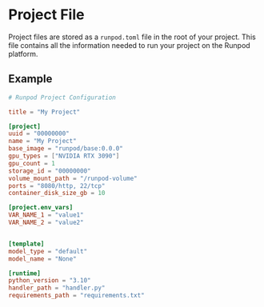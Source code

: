# Project File

Project files are stored as a `runpod.toml` file in the root of your project. This file contains all the information needed to run your project on the Runpod platform.

## Example

```toml
# Runpod Project Configuration

title = "My Project"

[project]
uuid = "00000000"
name = "My Project"
base_image = "runpod/base:0.0.0"
gpu_types = ["NVIDIA RTX 3090"]
gpu_count = 1
storage_id = "00000000"
volume_mount_path = "/runpod-volume"
ports = "8080/http, 22/tcp"
container_disk_size_gb = 10

[project.env_vars]
VAR_NAME_1 = "value1"
VAR_NAME_2 = "value2"


[template]
model_type = "default"
model_name = "None"

[runtime]
python_version = "3.10"
handler_path = "handler.py"
requirements_path = "requirements.txt"
```
